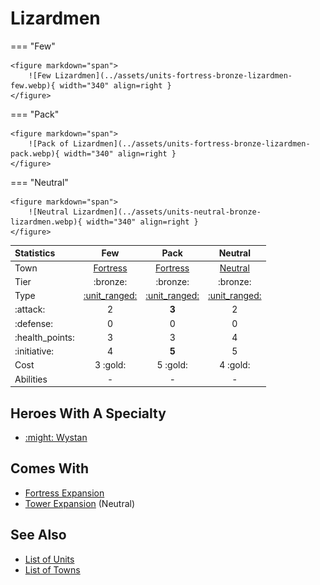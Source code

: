 # Lizardmen

=== "Few"

    <figure markdown="span">
        ![Few Lizardmen](../assets/units-fortress-bronze-lizardmen-few.webp){ width="340" align=right }
    </figure>

=== "Pack"

    <figure markdown="span">
        ![Pack of Lizardmen](../assets/units-fortress-bronze-lizardmen-pack.webp){ width="340" align=right }
    </figure>

=== "Neutral"

    <figure markdown="span">
        ![Neutral Lizardmen](../assets/units-neutral-bronze-lizardmen.webp){ width="340" align=right }
    </figure>


| Statistics | Few | Pack | Neutral |
| :--- | :---: | :---: | :---: |
| Town | [Fortress](../towns/fortress.md) | [Fortress](../towns/fortress.md) | [Neutral](../towns/neutral.md) |
| Tier | :bronze: | :bronze: | :bronze: |
| Type | [:unit_ranged:](../keywords/ranged_unit.md) | [:unit_ranged:](../keywords/ranged_unit.md) | [:unit_ranged:](../keywords/ranged_unit.md) |
| :attack: | 2 | **3** | 2 |
| :defense: | 0 | 0 | 0 |
| :health_points: | 3 | 3 | 4 |
| :initiative: | 4 | **5** | 5 |
| Cost | 3 :gold: | 5 :gold: | 4 :gold: |
| Abilities | - | - | - |


## Heroes With A Specialty

- [:might: Wystan](../heroes/wystan.md#specialty)


## Comes With

- [Fortress Expansion](../content/fortress_expansion.md)
- [Tower Expansion](../content/tower_expansion.md) (Neutral)


## See Also

- [List of Units](index.md)
- [List of Towns](../towns/index.md)